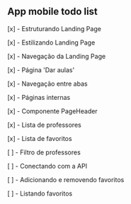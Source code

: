 
## App mobile todo list

[x] - Estruturando Landing Page

[x] - Estilizando Landing Page

[x] - Navegação da Landing Page

[x] - Página 'Dar aulas'

[x] - Navegação entre abas

[x] - Páginas internas

[x] - Componente PageHeader

[x] - Lista de professores

[x] - Lista de favoritos

[ ] - Filtro de professores

[ ] - Conectando com a API

[ ] - Adicionando e removendo favoritos

[ ] - Listando favoritos


